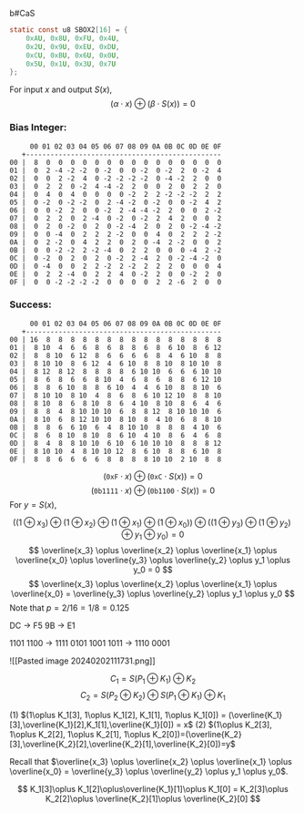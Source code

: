  b#CaS 

```c
static const u8 SBOX2[16] = {
	0xAU, 0x8U, 0xFU, 0x4U,
	0x2U, 0x9U, 0xEU, 0xDU,
	0xCU, 0xBU, 0x6U, 0x0U,
	0x5U, 0x1U, 0x3U, 0x7U
};
```
For input $x$ and output $S(x)$,
$$
(\alpha\cdot x)\oplus(\beta\cdot S(x))=0
$$
### Bias Integer:
```text
     00 01 02 03 04 05 06 07 08 09 0A 0B 0C 0D 0E 0F 
   +------------------------------------------------
00 |  8  0  0  0  0  0  0  0  0  0  0  0  0  0  0  0 
01 |  0  2 -4 -2 -2  0 -2  0  0 -2  0 -2  2  0 -2  4 
02 |  0  0  2 -2  4  0 -2 -2 -2 -2  0 -4 -2  2  0  0 
03 |  0  2  2  0 -2  4 -4 -2  2  0  0  2  0  2  2  0 
04 |  0  4  0  4  0  0  0  0 -2  2  2 -2 -2 -2  2  2 
05 |  0 -2  0 -2 -2  0  2 -4 -2  0 -2  0  0 -2  4  2 
06 |  0  0 -2  2  0  0 -2  2 -4 -4 -2  2  0  0  2 -2 
07 |  0  2  2  0  2 -4  0 -2  0 -2  2  4  2  0  0  2 
08 |  0  2  0 -2  0  2  0 -2 -4  2  0  2  0 -2 -4 -2 
09 |  0  0 -4  0  2  2  2 -2  0  0  4  0  2  2  2 -2 
0A |  0  2 -2  0  4  2  2  0  2  0 -4  2 -2  0  0  2 
0B |  0  0 -2 -2  2 -2 -4  0  2  2  0  0  0 -4  2 -2 
0C |  0 -2  0  2  0  2  0 -2  2 -4  2  0 -2 -4 -2  0 
0D |  0 -4  0  0  2  2 -2  2 -2  2  2  2  0  0  0  4 
0E |  0  2  2 -4  0  2  2  4  0 -2  2  0  0 -2  2  0 
0F |  0  0 -2 -2 -2 -2  0  0  0  0  2  2 -6  2  0  0
```

### Success:
```text
     00 01 02 03 04 05 06 07 08 09 0A 0B 0C 0D 0E 0F 
   +------------------------------------------------
00 | 16  8  8  8  8  8  8  8  8  8  8  8  8  8  8  8 
01 |  8 10  4  6  6  8  6  8  8  6  8  6 10  8  6 12 
02 |  8  8 10  6 12  8  6  6  6  6  8  4  6 10  8  8 
03 |  8 10 10  8  6 12  4  6 10  8  8 10  8 10 10  8 
04 |  8 12  8 12  8  8  8  8  6 10 10  6  6  6 10 10 
05 |  8  6  8  6  6  8 10  4  6  8  6  8  8  6 12 10 
06 |  8  8  6 10  8  8  6 10  4  4  6 10  8  8 10  6 
07 |  8 10 10  8 10  4  8  6  8  6 10 12 10  8  8 10 
08 |  8 10  8  6  8 10  8  6  4 10  8 10  8  6  4  6 
09 |  8  8  4  8 10 10 10  6  8  8 12  8 10 10 10  6 
0A |  8 10  6  8 12 10 10  8 10  8  4 10  6  8  8 10 
0B |  8  8  6  6 10  6  4  8 10 10  8  8  8  4 10  6 
0C |  8  6  8 10  8 10  8  6 10  4 10  8  6  4  6  8 
0D |  8  4  8  8 10 10  6 10  6 10 10 10  8  8  8 12 
0E |  8 10 10  4  8 10 10 12  8  6 10  8  8  6 10  8 
0F |  8  8  6  6  6  6  8  8  8  8 10 10  2 10  8  8
```

$$
(\texttt{0xF}\cdot x)\oplus(\texttt{0xC}\cdot S(x))=0
$$
$$
(\texttt{0b1111}\cdot x)\oplus(\texttt{0b1100}\cdot S(x))=0
$$
For $y=S(x)$,

$$
((1\oplus x_3)\oplus(1\oplus x_2)\oplus(1\oplus x_1)\oplus(1\oplus x_0))\oplus ((1\oplus y_3)\oplus (1\oplus y_2)\oplus y_1\oplus y_0)=0
$$
$$
\overline{x_3} \oplus \overline{x_2} \oplus \overline{x_1} \oplus \overline{x_0} \oplus \overline{y_3} \oplus \overline{y_2} \oplus y_1 \oplus y_0 = 0
$$
$$
\overline{x_3} \oplus \overline{x_2} \oplus \overline{x_1} \oplus \overline{x_0} = \overline{y_3} \oplus \overline{y_2} \oplus y_1 \oplus y_0
$$
Note that $p=2/16=1/8=0.125$


DC -> F5
9B -> E1

1101 1100 -> 1111 0101
1001 1011 -> 1110 0001

![[Pasted image 20240202111731.png]]

$$
C_1 = S(P_1\oplus K_1)\oplus K_2
$$
$$
C_2 = S(P_2\oplus K_2)\oplus S(P_1\oplus K_1)\oplus K_1
$$

(1) $(1\oplus K_1[3], 1\oplus K_1[2], K_1[1], 1\oplus K_1[0]) = (\overline{K_1}[3],\overline{K_1}[2],K_1[1],\overline{K_1}[0]) = x$
(2) $(1\oplus K_2[3], 1\oplus K_2[2], 1\oplus K_2[1], 1\oplus K_2[0])=(\overline{K_2}[3],\overline{K_2}[2],\overline{K_2}[1],\overline{K_2}[0])=y$

Recall that $\overline{x_3} \oplus \overline{x_2} \oplus \overline{x_1} \oplus \overline{x_0} = \overline{y_3} \oplus \overline{y_2} \oplus y_1 \oplus y_0$.

$$
K_1[3]\oplus K_1[2]\oplus\overline{K_1}[1]\oplus K_1[0] = K_2[3]\oplus K_2[2]\oplus \overline{K_2}[1]\oplus \overline{K_2}[0]
$$
